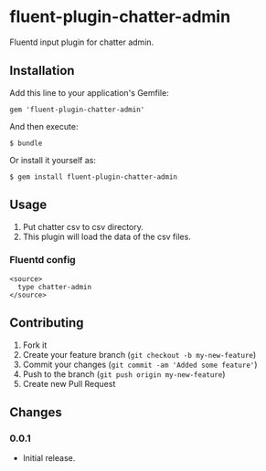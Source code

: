 # fluent-plugin-chatter-admin

Fluentd input plugin for chatter admin.

## Installation

Add this line to your application's Gemfile:

    gem 'fluent-plugin-chatter-admin'

And then execute:

    $ bundle

Or install it yourself as:

    $ gem install fluent-plugin-chatter-admin

## Usage

1. Put chatter csv to csv directory.
2. This plugin will load the data of the csv files.

### Fluentd config

    <source>
      type chatter-admin
    </source>

## Contributing

1. Fork it
2. Create your feature branch (`git checkout -b my-new-feature`)
3. Commit your changes (`git commit -am 'Added some feature'`)
4. Push to the branch (`git push origin my-new-feature`)
5. Create new Pull Request

## Changes

### 0.0.1

* Initial release.
